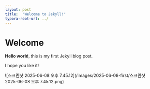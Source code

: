 ```yaml
---
layout: post
title:  "Welcome to Jekyll!"
typora-root-url: ../
---
```


# Welcome

**Hello world**, this is my first Jekyll blog post.

I hope you like it!



![스크린샷 2025-06-08 오후 7.45.12](/images/2025-06-08-first/스크린샷 2025-06-08 오후 7.45.12.png)
